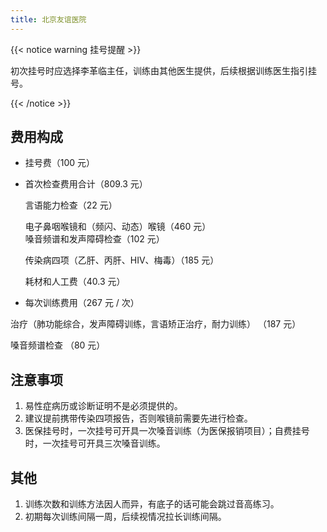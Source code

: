 ```yaml
---
title: 北京友谊医院
---
```


{{< notice warning 挂号提醒 >}}

初次挂号时应选择李革临主任，训练由其他医生提供，后续根据训练医生指引挂号。

{{< /notice >}}

## 费用构成

- 挂号费（100 元）

- 首次检查费用合计（809.3 元）  

  言语能力检查（22 元）  

  电子鼻咽喉镜和（频闪、动态）喉镜（460 元）  
  嗓音频谱和发声障碍检查（102 元）  

  传染病四项（乙肝、丙肝、HIV、梅毒）（185 元）  
  
  耗材和人工费（40.3 元）  

- 每次训练费用（267 元 / 次）  

治疗（肺功能综合，发声障碍训练，言语矫正治疗，耐力训练） （187 元）

嗓音频谱检查 （80 元）
 
## 注意事项

1. 易性症病历或诊断证明不是必须提供的。
2. 建议提前携带传染四项报告，否则喉镜前需要先进行检查。
3. 医保挂号时，一次挂号可开具一次嗓音训练（为医保报销项目）；自费挂号时，一次挂号可开具三次嗓音训练。

## 其他

1. 训练次数和训练方法因人而异，有底子的话可能会跳过音高练习。
2. 初期每次训练间隔一周，后续视情况拉长训练间隔。
